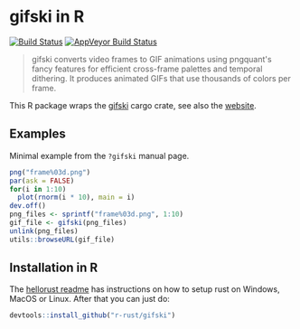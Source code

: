 # gifski in R

[![Build Status](https://travis-ci.org/r-rust/gifski.svg)](https://travis-ci.org/r-rust/gifski)
[![AppVeyor Build Status](https://ci.appveyor.com/api/projects/status/github/r-rust/gifski)](https://ci.appveyor.com/project/jeroen/gifski)

> gifski converts video frames to GIF animations using pngquant's fancy features
  for efficient cross-frame palettes and temporal dithering. It produces animated GIFs that
  use thousands of colors per frame.
  
This R package wraps the [gifski](https://crates.io/crates/gifski) cargo crate, see also the [website](https://gif.ski/).
  
## Examples

Minimal example from the `?gifski` manual page.

```r
png("frame%03d.png")
par(ask = FALSE)
for(i in 1:10)
  plot(rnorm(i * 10), main = i)
dev.off()
png_files <- sprintf("frame%03d.png", 1:10)
gif_file <- gifski(png_files)
unlink(png_files)
utils::browseURL(gif_file)
```

## Installation in R

The [hellorust readme](https://github.com/r-rust/hellorust#installation) has instructions on how to setup rust on Windows, MacOS or Linux. After that you can just do:

```r
devtools::install_github("r-rust/gifski")
```
